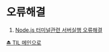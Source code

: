 # 오류해결

1. [Node.js 터미널관련 서버실행 오류해결](https://github.com/IgnacioSEO/TIL/blob/main/%EC%98%A4%EB%A5%98%ED%95%B4%EA%B2%B0/%EC%98%A4%EB%A5%98%ED%95%B4%EA%B2%B0/Node.js%20%ED%84%B0%EB%AF%B8%EB%84%90%EA%B4%80%EB%A0%A8%20%EC%84%9C%EB%B2%84%EC%8B%A4%ED%96%89%20%EC%98%A4%EB%A5%98%ED%95%B4%EA%B2%B0.md)


[⏏️ TIL 메인으로](https://github.com/IgnacioSEO/TIL#today-i-learned-til)
